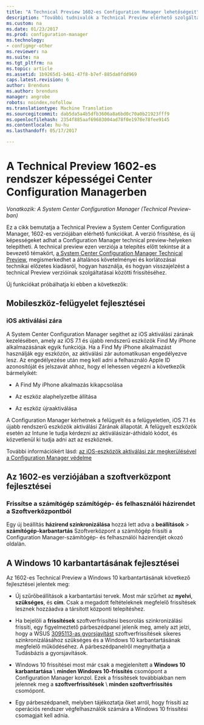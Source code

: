 ```yaml
---
title: "A Technical Preview 1602-es Configuration Manager lehetőségeit"
description: "További tudnivalók a Technical Preview elérhető szolgáltatások a System Center Configuration Manager, az 1602-es verzió."
ms.custom: na
ms.date: 01/23/2017
ms.prod: configuration-manager
ms.technology:
- configmgr-other
ms.reviewer: na
ms.suite: na
ms.tgt_pltfrm: na
ms.topic: article
ms.assetid: 1b9265d1-b461-47f8-b7ef-885da0fdd969
caps.latest.revision: 6
author: Brenduns
ms.author: brenduns
manager: angrobe
robots: noindex,nofollow
ms.translationtype: Machine Translation
ms.sourcegitcommit: dab5da5a4b5dfb3606a8a6bd0c70a0b21923fff9
ms.openlocfilehash: 2354f885aaf69683004ad78f0e1978e78fee9145
ms.contentlocale: hu-hu
ms.lasthandoff: 05/17/2017

---
```

# <a name="capabilities-in-technical-preview-1602-for-system-center-configuration-manager"></a>A Technical Preview 1602-es rendszer képességei Center Configuration Managerben

*Vonatkozik: A System Center Configuration Manager (Technical Preview-ban)*

Ez a cikk bemutatja a Technical Preview a System Center Configuration Manager, 1602-es verziójában elérhető funkciókat. A verzió frissítése, és új képességeket adhat a Configuration Manager technical preview-helyeken telepítheti. A technical preview ezen verziója a telepítés előtt tekintse át a bevezető témakört, [a System Center Configuration Manager Technical Preview](../../core/get-started/technical-preview.md), megismerkedhet a általános követelményei és korlátozásai technikai előzetes kiadásról, hogyan használja, és hogyan visszajelzést a technical Preview verzióinak szolgáltatásai közötti frissítéséhez.  

 Új funkciókat próbálhatja ki ebben a következők:  

##  <a name="BKMK_MDM"></a>Mobileszköz-felügyelet fejlesztései  

### <a name="ios-activation-lock"></a>iOS aktiválási zára  
 A System Center Configuration Manager segíthet az iOS aktiválási zárának kezelésében, amely az iOS 7.1 és újabb rendszerű eszközök Find My iPhone alkalmazásának egyik funkciója. Ha a Find My iPhone alkalmazást használják egy eszközön, az aktiválási zár automatikusan engedélyezve lesz. Az engedélyezése után meg kell adni a felhasználó Apple ID azonosítóját és jelszavát ahhoz, hogy el lehessen végezni a következők bármelyikét:  

-   A Find My iPhone alkalmazás kikapcsolása  

-   Az eszköz alaphelyzetbe állítása  

-   Az eszköz újraaktiválása  

 A Configuration Manager kérhetnek a felügyelt és a felügyeletlen, iOS 7.1 és újabb rendszerű eszközök aktiválási Zárának állapotát. A felügyelt eszközök esetén az Intune le tudja kérdezni az aktiválásizár-áthidaló kódot, és közvetlenül ki tudja adni azt az eszköznek.  

 További információkért lásd: [az iOS-eszközök aktiválási zár megkerülésével a Configuration Manager védelme](/sccm/mdm/deploy-use/manage-ios-activation-lock)  

##  <a name="BKMK_SC1601"></a>Az 1602-es verziójában a szoftverközpont fejlesztései  

### <a name="refresh-pc-machine-and-user-policy-from-software-center"></a>Frissítse a számítógép számítógép- és felhasználói házirendet a Szoftverközpontból  
 Egy új beállítás **házirend szinkronizálása** hozzá lett adva a **beállítások** > **számítógép-karbantartás** Szoftverközpont a számítógép frissíti a Configuration Manager-számítógép- és felhasználói házirendjét okozó oldalán.  

##  <a name="BKMK_Win10Servicing"></a>A Windows 10 karbantartásának fejlesztései  
 Az 1602-es Technical Preview a Windows 10 karbantartásának következő fejlesztései jelentek meg:  

-   Új szűrőbeállítások a karbantartási tervek.  Most már szűrhet az **nyelvi**, **szükséges**, és **cím**. Csak a megadott feltételeknek megfelelő frissítések lesznek hozzáadva a társított központi telepítéshez.  

-   Ha bejelöli a **frissítések** szoftverfrissítési besorolás szinkronizálási frissíti, egy figyelmeztető párbeszédpanel jelenik meg, amely azt jelzi, hogy a WSUS [3095113-as gyorsjavítást](https://support.microsoft.com/kb/3095113) szoftverfrissítések sikeres szinkronizálásához szükséges és a Windows 10 karbantartásának megfelelő működéséhez.  A párbeszédpanelről megnyithatja a Tudásbázis a gyorsjavítások.  

-   Windows 10 frissítései most már csak a megjelenített a **Windows 10 karbantartása** \ **minden Windows 10-frissítés** csomópont a Configuration Manager konzol. Ezek a frissítések továbbiakban nem jelennek meg a **szoftverfrissítések** \ **minden szoftverfrissítés** csomópont.  

-   Egy párbeszédpanelt, melyben tájékoztatja őket arról, hogy frissíti az operációs rendszer végfelhasználók számára a Windows 10 frissítési csomagjait kell adnia.  

